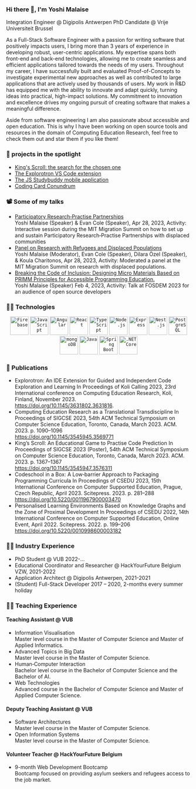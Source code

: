 ### Hi there 👋, I'm Yoshi Malaise
Integration Engineer @ Digipolis Antwerpen
PhD Candidate @ Vrije Universiteit Brussel

As a Full-Stack Software Engineer with a passion for writing software that positively impacts users, I bring more than 3 years of experience in developing robust, user-centric applications. My expertise spans both front-end and back-end technologies, allowing me to create seamless and efficient applications tailored towards the needs of my users. Throughout my career, I have successfully built and evaluated Proof-of-Concepts to investigate experimental new approaches as well as contributed to large applications that are actively used by thousands of users. My work in R\&D has equipped me with the ability to innovate and adapt quickly, turning ideas into practical, high-impact solutions. My commitment to innovation and excellence drives my ongoing pursuit of creating software that makes a meaningful difference. 

Aside from software engineering I am also passionate about accessible and open education. This is why I have been working on open source tools and resources in the domain of Computing Education Research, feel free to check them out and star them if you like them!

### 🔦 projects in the spotlight
- [King's Scroll: the search for the chosen one](https://kings-scroll.netlify.app)
- [The Explorotron VS Code extension](https://marketplace.visualstudio.com/items?itemName=YoshiMalaise.explorotron)
- [The JS Studybuddy mobile application](https://play.google.com/store/apps/details?id=be.ac.vub.wise.jsStudyBuddy)
- [Coding Card Conundrum](https://coding-card-conundrum.netlify.app/#/home)

### 📽️ Some of my talks
- [Participatory Research‐Practise Partnerships](https://www.youtube.com/watch?v=K_xilH9m0eY&list=PL6cp6kydiOXcS3y4_vumcYg6jJZQSHF8y&index=51)<br/>
Yoshi Malaise (Speaker) & Evan Cole (Speaker), Apr 28, 2023,
Activity: Interactive session during the MIT Migration Summit on
how to set up and sustain Participatory Research‐Practise
Partnerships with displaced communities
- [Panel on Research with Refugees and Displaced Populations](https://www.youtube.com/watch?v=_xziRXR1g00)<br/>
Yoshi Malaise (Moderator), Evan Cole (Speaker), Dilara Özel (Speaker),
& Koula Charitonos, Apr 28, 2023, Activity: Moderated a panel at the
MIT Migration Summit on research with displaced populations.
- [Breaking the Code of Inclusion: Designing Micro Materials Based on
PRIMM Principles for Accessible Programming Education.](https://archive.fosdem.org/2023/schedule/event/breaking_code_of_inclusion/)<br/>
Yoshi Malaise (Speaker) Feb 4, 2023, Activity: Talk at FOSDEM 2023
for an audience of open source developers

### 🧑‍💻 Technologies
<div align="center">
	<code><img width="50" src="https://user-images.githubusercontent.com/25181517/189716855-2c69ca7a-5149-4647-936d-780610911353.png" alt="Firebase" title="Firebase"/></code>
	<code><img width="50" src="https://user-images.githubusercontent.com/25181517/117447155-6a868a00-af3d-11eb-9cfe-245df15c9f3f.png" alt="JavaScript" title="JavaScript"/></code>
	<code><img width="50" src="https://user-images.githubusercontent.com/25181517/183890595-779a7e64-3f43-4634-bad2-eceef4e80268.png" alt="Angular" title="Angular"/></code>
	<code><img width="50" src="https://user-images.githubusercontent.com/25181517/183897015-94a058a6-b86e-4e42-a37f-bf92061753e5.png" alt="React" title="React"/></code>
	<code><img width="50" src="https://user-images.githubusercontent.com/25181517/183890598-19a0ac2d-e88a-4005-a8df-1ee36782fde1.png" alt="TypeScript" title="TypeScript"/></code>
	<code><img width="50" src="https://user-images.githubusercontent.com/25181517/183568594-85e280a7-0d7e-4d1a-9028-c8c2209e073c.png" alt="Node.js" title="Node.js"/></code>
	<code><img width="50" src="https://user-images.githubusercontent.com/25181517/183859966-a3462d8d-1bc7-4880-b353-e2cbed900ed6.png" alt="Express" title="Express"/></code>
	<code><img width="50" src="https://github.com/marwin1991/profile-technology-icons/assets/136815194/519bfaf3-c242-431e-a269-876979f05574" alt="Nest.js" title="Nest.js"/></code>
	<code><img width="50" src="https://user-images.githubusercontent.com/25181517/117208740-bfb78400-adf5-11eb-97bb-09072b6bedfc.png" alt="PostgreSQL" title="PostgreSQL"/></code>
	<code><img width="50" src="https://user-images.githubusercontent.com/25181517/182884177-d48a8579-2cd0-447a-b9a6-ffc7cb02560e.png" alt="mongoDB" title="mongoDB"/></code>
	<code><img width="50" src="https://user-images.githubusercontent.com/25181517/117201156-9a724800-adec-11eb-9a9d-3cd0f67da4bc.png" alt="Java" title="Java"/></code>
	<code><img width="50" src="https://user-images.githubusercontent.com/25181517/183891303-41f257f8-6b3d-487c-aa56-c497b880d0fb.png" alt="Spring Boot" title="Spring Boot"/></code>
	<code><img width="50" src="https://user-images.githubusercontent.com/25181517/121405754-b4f48f80-c95d-11eb-8893-fc325bde617f.png" alt=".NET Core" title=".NET Core"/></code>
</div>


### 📜 Publications
- Explorotron: An IDE Extension for Guided and Independent Code Exploration and Learning
In Proceedings of Koli Calling 2023, 23rd International conference on Computing Education Research, Koli, Finland, November 2023. <br/> https://doi.org/10.1145/3631802.3631816.
- Computing Education Research as a Translational Transdiscipline
In Proceedings of SIGCSE 2023, 54th ACM Technical Symposium on
Computer Science Education, Toronto, Canada, March 2023. ACM. 2023. p. 1090–1096 <br/> https://doi.org/10.1145/3545945.3569771
- King’s Scroll: An Educational Game to Practise Code Prediction
In Proceedings of SIGCSE 2023 (Poster), 54th ACM Technical
Symposium on Computer Science Education, Toronto, Canada, March 2023. ACM. 2023. p. 1367–1367 <br/> https://doi.org/10.1145/3545947.3576311
- Codeschool in a Box: A Low‐barrier Approach to Packaging Programming
Curricula In Proceedings of CSEDU 2023, 15th International Conference on
Computer Supported Education, Prague, Czech Republic, April 2023. Scitepress. 2023. p. 281–288 <br/> https://doi.org/10.5220/0011967900003470
- Personalised Learning Environments Based on Knowledge Graphs and the
Zone of Proximal Development
In Proceedings of CSEDU 2022, 14th International Conference on
Computer Supported Education, Online Event, April 2022. Scitepress. 2022. p. 199–206 <br/> https://doi.org/10.5220/0010998600003182

### 🧑‍🏭 Industry Experience
- PhD Student @ VUB 2022-...
- Educational Coordinator and Researcher @ HackYourFuture Belgium VZW, 2021-2022
- Application Architect @ Digipolis Antwerpen, 2021-2021
- (Student) Full-Stack Developer 2017 – 2020, 2-months every summer holiday


### 🧑‍🏫 Teaching Experience

#### Teaching Assistant @ VUB

- Information Visualisation <br/>
Master level course in the Master of Computer Science and Master
of Applied Informatics.
- Advanced Topics in Big Data <br/>
Master level course in the Master of Computer Science.
- Human‐Computer Interaction <br/>
Bachelor level course in the Bachelor of Computer Science and the
Bachelor of AI.
- Web Technologies <br/>
Advanced course in the Bachelor of Computer Science and Master of
Applied Computer Science.

#### Deputy Teaching Assistant @ VUB
- Software Architectures <br/>
Master level course in the Master of Computer Science.
- Open Information Systems <br/>
Master level course in the Master of Computer Science.

#### Volunteer Teacher @ HackYourFuture Belgium
- 9-month Web Development Bootcamp <br/> Bootcamp focused on providing asylum seekers and refugees access
to the job market.

<!--
**yoshimalaise/yoshimalaise** is a ✨ _special_ ✨ repository because its `README.md` (this file) appears on your GitHub profile.

Here are some ideas to get you started:

- 🔭 I’m currently working on ...
- 🌱 I’m currently learning ...
- 👯 I’m looking to collaborate on ...
- 🤔 I’m looking for help with ...
- 💬 Ask me about ...
- 📫 How to reach me: ...
- 😄 Pronouns: ...
- ⚡ Fun fact: ...
-->
